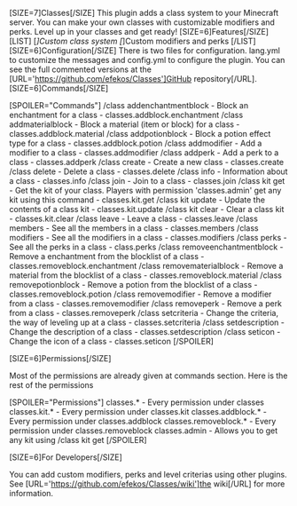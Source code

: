 [SIZE=7]Classes[/SIZE]
This plugin adds a class system to your Minecraft server. You can make your own classes with customizable modifiers and perks. Level up in your classes and get ready!
[SIZE=6]Features[/SIZE]
[LIST]
[*]Custom class system
[*]Custom modifiers and perks
[/LIST]
[SIZE=6]Configuration[/SIZE]
There is two files for configuration. lang.yml to customize the messages and config.yml to configure the plugin. You can see the full commented versions at the [URL='https://github.com/efekos/Classes']GitHub repository[/URL].
[SIZE=6]Commands[/SIZE]


[SPOILER="Commands"]
/class addenchantmentblock - Block an enchantment for a class - classes.addblock.enchantment
/class addmaterialblock - Block a material (item or block) for a class - classes.addblock.material
/class addpotionblock - Block a potion effect type for a class - classes.addblock.potion
/class addmodifier - Add a modifier to a class - classes.addmodifier
/class addperk - Add a perk to a class - classes.addperk
/class create - Create a new class - classes.create
/class delete - Delete a class - classes.delete
/class info - Information about a class - classes.info
/class join - Join to a class - classes.join
/class kit <class> get - Get the kit of your class. Players with permission 'classes.admin' get any kit using this command - classes.kit.get
/class kit <class> update - Update the contents of a class kit - classes.kit.update
/class kit <class> clear - Clear a class kit - classes.kit.clear
/class leave - Leave a class - classes.leave
/class members - See all the members in a class - classes.members
/class modifiers - See all the modifiers in a class - classes.modifiers
/class perks - See all the perks in a class - class.perks
/class removeenchantmentblock - Remove a enchantment from the blocklist of a class - classes.removeblock.enchantment
/class removematerialblock - Remove a material from the blocklist of a class - classes.removeblock.material
/class removepotionblock - Remove a potion from the blocklist of a class - classes.removeblock.potion
/class removemodifier - Remove a modifier from a class - classes.removemodifier
/class removeperk - Remove a perk from a class - classes.removeperk
/class setcriteria - Change the criteria, the way of leveling up at a class - classes.setcriteria
/class setdescription - Change the description of a class - classes.setdescription
/class seticon - Change the icon of a class - classes.seticon
[/SPOILER]

[SIZE=6]Permissions[/SIZE]

Most of the permissions are already given at commands section. Here is the rest of the permissions

[SPOILER="Permissions"]
classes.* - Every permission under classes
classes.kit.* - Every permission under classes.kit
classes.addblock.* - Every permission under classes.addblock
classes.removeblock.* - Every permission under classes.removeblock
classes.admin - Allows you to get any kit using /class kit <class> get
[/SPOILER]

[SIZE=6]For Developers[/SIZE]

You can add custom modifiers, perks and level criterias using other plugins. See [URL='https://github.com/efekos/Classes/wiki']the wiki[/URL] for more information.